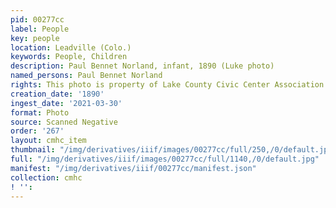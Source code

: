 ```yaml
---
pid: 00277cc
label: People
key: people
location: Leadville (Colo.)
keywords: People, Children
description: Paul Bennet Norland, infant, 1890 (Luke photo)
named_persons: Paul Bennet Norland
rights: This photo is property of Lake County Civic Center Association.
creation_date: '1890'
ingest_date: '2021-03-30'
format: Photo
source: Scanned Negative
order: '267'
layout: cmhc_item
thumbnail: "/img/derivatives/iiif/images/00277cc/full/250,/0/default.jpg"
full: "/img/derivatives/iiif/images/00277cc/full/1140,/0/default.jpg"
manifest: "/img/derivatives/iiif/00277cc/manifest.json"
collection: cmhc
! '': 
---
```

